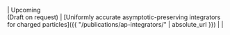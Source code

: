 | Upcoming <br> (Draft on request) | [Uniformly accurate asymptotic-preserving integrators for charged particles]({{ "/publications/ap-integrators/" | absolute_url }}) | |